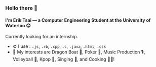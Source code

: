 ### Hello there 👋

#### I'm Erik Tsai  —  a Computer Engineering Student at the University of Waterloo 😊

Currently looking for an internship.

- ⚙️ I use : `.js`, `.rb`, `.cpp`, `.c`, `.java`, `.html`, `.css`
- 🐓 My interests are Dragon Boat 🐲, Poker 🎲, Music Production 🎙️, Volleyball 🏐, Kpop 💃, Singing 🎤, and Cooking 🧑‍🍳!
